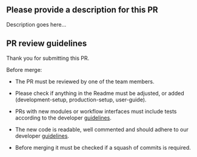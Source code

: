 

## Please provide a description for this PR

Description goes here...

## PR review guidelines

Thank you for submitting this PR.

Before merge:

* The PR must be reviewed by one of the team members.

* Please check if anything in the Readme must be adjusted, or added (development-setup, production-setup, user-guide).

* PRs with new modules or workflow interfaces must include tests according to the developer [guidelines](https://github.com/pbelmann/meta-omics-toolkit#developer-guidelines).

* The new code is readable, well commented and should adhere to our developer [guidelines](https://github.com/pbelmann/meta-omics-toolkit#developer-guidelines).

* Before merging it must be checked if a squash of commits is required.






